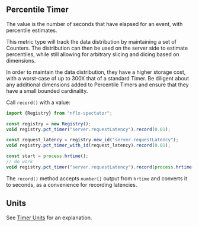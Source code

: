 ## Percentile Timer

The value is the number of seconds that have elapsed for an event, with percentile estimates.

This metric type will track the data distribution by maintaining a set of Counters. The
distribution can then be used on the server side to estimate percentiles, while still
allowing for arbitrary slicing and dicing based on dimensions.

In order to maintain the data distribution, they have a higher storage cost, with a worst-case of
up to 300X that of a standard Timer. Be diligent about any additional dimensions added to Percentile
Timers and ensure that they have a small bounded cardinality.

Call `record()` with a value:

```javascript
import {Registry} from "nflx-spectator";

const registry = new Registry();
void registry.pct_timer("server.requestLatency").record(0.01);

const request_latency = registry.new_id("server.requestLatency");
void registry.pct_timer_with_id(request_latency).record(0.01);

const start = process.hrtime();
// do work
void registry.pct_timer("server.requestLatency").record(process.hrtime(start));
```

The `record()` method accepts `number[]` output from `hrtime` and converts it to seconds, as a
convenience for recording latencies.

## Units

See [Timer Units](timer.md#units) for an explanation.
